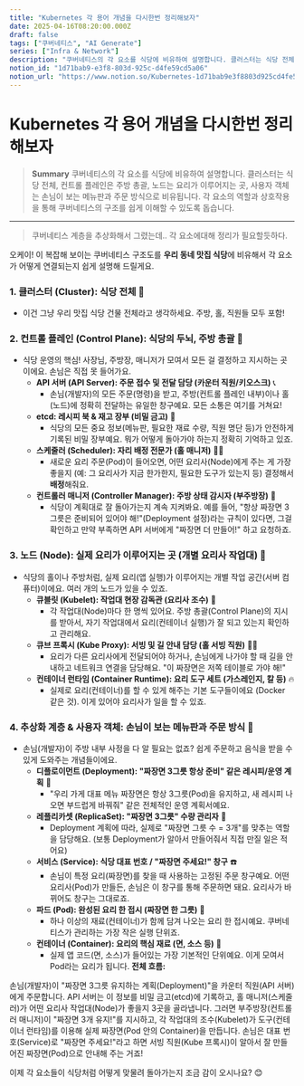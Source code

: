 ```yaml
---
title: "Kubernetes 각 용어 개념을 다시한번 정리해보자"
date: 2025-04-16T08:20:00.000Z
draft: false
tags: ["쿠버네티스", "AI Generate"]
series: ["Infra & Network"]
description: "쿠버네티스의 각 요소를 식당에 비유하여 설명합니다. 클러스터는 식당 전체, 컨트롤 플레인은 주방 총괄, 노드는 요리가 이루어지는 곳, 사용자 객체는 손님이 보는 메뉴판과 주문 방식으로 비유됩니다. 각 요소의 역할과 상호작용을 통해 쿠버네티스의 구조를 쉽게 이해할 수 있도록 돕습니다."
notion_id: "1d71bab9-e3f8-803d-925c-d4fe59cd5a06"
notion_url: "https://www.notion.so/Kubernetes-1d71bab9e3f8803d925cd4fe59cd5a06"
---
```


# Kubernetes 각 용어 개념을 다시한번 정리해보자

> **Summary**
> 쿠버네티스의 각 요소를 식당에 비유하여 설명합니다. 클러스터는 식당 전체, 컨트롤 플레인은 주방 총괄, 노드는 요리가 이루어지는 곳, 사용자 객체는 손님이 보는 메뉴판과 주문 방식으로 비유됩니다. 각 요소의 역할과 상호작용을 통해 쿠버네티스의 구조를 쉽게 이해할 수 있도록 돕습니다.

---

> 쿠버네티스 계층을 추상화해서 그렸는데.. 각 요소에대해 정리가 필요할듯하다.

오케이! 이 복잡해 보이는 쿠버네티스 구조도를 **우리 동네 맛집 식당**에 비유해서 각 요소가 어떻게 연결되는지 쉽게 설명해 드릴게요.

### **1. 클러스터 (Cluster): 식당 전체** 🏢

- 이건 그냥 우리 맛집 식당 건물 전체라고 생각하세요. 주방, 홀, 직원들 모두 포함!
### **2. 컨트롤 플레인 (Control Plane): 식당의 두뇌, 주방 총괄** 🧠

- 식당 운영의 핵심! 사장님, 주방장, 매니저가 모여서 모든 걸 결정하고 지시하는 곳이에요. 손님은 직접 못 들어가요.
  - **API 서버 (API Server): 주문 접수 및 전달 담당 (카운터 직원/키오스크)** 📞
    - 손님(개발자)의 모든 주문(명령)을 받고, 주방(컨트롤 플레인 내부)이나 홀(노드)에 정확히 전달하는 유일한 창구예요. 모든 소통은 여기를 거쳐요!
  - **etcd: 레시피 북 & 재고 장부 (비밀 금고)** 📓
    - 식당의 모든 중요 정보(메뉴판, 필요한 재료 수량, 직원 명단 등)가 안전하게 기록된 비밀 장부예요. 뭐가 어떻게 돌아가야 하는지 정확히 기억하고 있죠.
  - **스케줄러 (Scheduler): 자리 배정 전문가 (홀 매니저)** 👨‍💼
    - 새로운 요리 주문(Pod)이 들어오면, 어떤 요리사(Node)에게 주는 게 가장 좋을지 (예: 그 요리사가 지금 한가한지, 필요한 도구가 있는지 등) 결정해서 **배정**해줘요.
  - **컨트롤러 매니저 (Controller Manager): 주방 상태 감시자 (부주방장)** 👀
    - 식당이 계획대로 잘 돌아가는지 계속 지켜봐요. 예를 들어, "항상 짜장면 3그릇은 준비되어 있어야 해!"(Deployment 설정)라는 규칙이 있다면, 그걸 확인하고 만약 부족하면 API 서버에게 "짜장면 더 만들어!" 하고 요청하죠.
### **3. 노드 (Node): 실제 요리가 이루어지는 곳 (개별 요리사 작업대)** 🔪

- 식당의 홀이나 주방처럼, 실제 요리(앱 실행)가 이루어지는 개별 작업 공간(서버 컴퓨터)이에요. 여러 개의 노드가 있을 수 있죠.
  - **큐블릿 (Kubelet): 작업대 현장 감독관 (요리사 조수)** 👷
    - 각 작업대(Node)마다 한 명씩 있어요. 주방 총괄(Control Plane)의 지시를 받아서, 자기 작업대에서 요리(컨테이너 실행)가 잘 되고 있는지 확인하고 관리해요.
  - **큐브 프록시 (Kube Proxy): 서빙 및 길 안내 담당 (홀 서빙 직원)** 🚶‍♀️
    - 요리가 다른 요리사에게 전달되어야 하거나, 손님에게 나가야 할 때 길을 안내하고 네트워크 연결을 담당해요. "이 짜장면은 저쪽 테이블로 가야 해!"
  - **컨테이너 런타임 (Container Runtime): 요리 도구 세트 (가스레인지, 칼 등)** 🔥
    - 실제로 요리(컨테이너)를 할 수 있게 해주는 기본 도구들이에요 (Docker 같은 것). 이게 있어야 요리사가 일을 할 수 있죠.
### **4. 추상화 계층 & 사용자 객체: 손님이 보는 메뉴판과 주문 방식** 📄

- 손님(개발자)이 주방 내부 사정을 다 알 필요는 없죠? 쉽게 주문하고 음식을 받을 수 있게 도와주는 개념들이에요.
  - **디플로이먼트 (Deployment): "짜장면 3그릇 항상 준비" 같은 레시피/운영 계획** 📝
    - "우리 가게 대표 메뉴 짜장면은 항상 3그릇(Pod)을 유지하고, 새 레시피 나오면 부드럽게 바꿔줘" 같은 전체적인 운영 계획서예요.
  - **레플리카셋 (ReplicaSet): "짜장면 3그릇" 수량 관리자** 🔢
    - Deployment 계획에 따라, 실제로 "짜장면 그릇 수 = 3개"를 맞추는 역할을 담당해요. (보통 Deployment가 알아서 만들어줘서 직접 만질 일은 적어요)
  - **서비스 (Service): 식당 대표 번호 / "짜장면 주세요!" 창구** ☎️
    - 손님이 특정 요리(짜장면)를 찾을 때 사용하는 고정된 주문 창구예요. 어떤 요리사(Pod)가 만들든, 손님은 이 창구를 통해 주문하면 돼요. 요리사가 바뀌어도 창구는 그대로죠.
  - **파드 (Pod): 완성된 요리 한 접시 (짜장면 한 그릇)** 🍜
    - 하나 이상의 재료(컨테이너)가 함께 담겨 나오는 요리 한 접시예요. 쿠버네티스가 관리하는 가장 작은 실행 단위죠.
  - **컨테이너 (Container): 요리의 핵심 재료 (면, 소스 등)** 🌱
    - 실제 앱 코드(면, 소스)가 들어있는 가장 기본적인 단위예요. 이게 모여서 Pod라는 요리가 됩니다.
**전체 흐름:**

손님(개발자)이 "짜장면 3그릇 유지하는 계획(Deployment)"을 카운터 직원(API 서버)에게 주문합니다. API 서버는 이 정보를 비밀 금고(etcd)에 기록하고, 홀 매니저(스케줄러)가 어떤 요리사 작업대(Node)가 좋을지 3곳을 골라냅니다. 그러면 부주방장(컨트롤러 매니저)이 "짜장면 3개 유지!"를 지시하고, 각 작업대의 조수(Kubelet)가 도구(컨테이너 런타임)를 이용해 실제 짜장면(Pod 안의 Container)을 만듭니다. 손님은 대표 번호(Service)로 "짜장면 주세요!"라고 하면 서빙 직원(Kube 프록시)이 알아서 잘 만들어진 짜장면(Pod)으로 안내해 주는 거죠!

이제 각 요소들이 식당처럼 어떻게 맞물려 돌아가는지 조금 감이 오시나요? 😊


